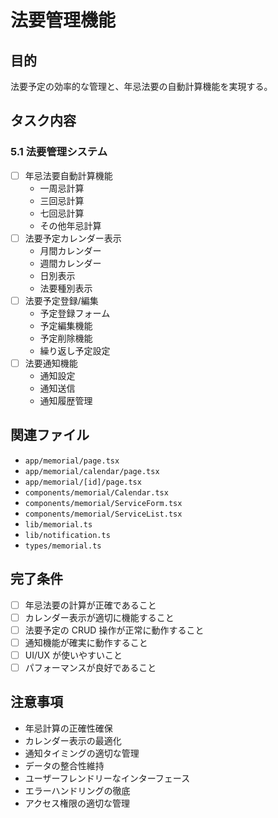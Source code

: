 # 法要管理機能

## 目的

法要予定の効率的な管理と、年忌法要の自動計算機能を実現する。

## タスク内容

### 5.1 法要管理システム

- [ ] 年忌法要自動計算機能
  - 一周忌計算
  - 三回忌計算
  - 七回忌計算
  - その他年忌計算
- [ ] 法要予定カレンダー表示
  - 月間カレンダー
  - 週間カレンダー
  - 日別表示
  - 法要種別表示
- [ ] 法要予定登録/編集
  - 予定登録フォーム
  - 予定編集機能
  - 予定削除機能
  - 繰り返し予定設定
- [ ] 法要通知機能
  - 通知設定
  - 通知送信
  - 通知履歴管理

## 関連ファイル

- `app/memorial/page.tsx`
- `app/memorial/calendar/page.tsx`
- `app/memorial/[id]/page.tsx`
- `components/memorial/Calendar.tsx`
- `components/memorial/ServiceForm.tsx`
- `components/memorial/ServiceList.tsx`
- `lib/memorial.ts`
- `lib/notification.ts`
- `types/memorial.ts`

## 完了条件

- [ ] 年忌法要の計算が正確であること
- [ ] カレンダー表示が適切に機能すること
- [ ] 法要予定の CRUD 操作が正常に動作すること
- [ ] 通知機能が確実に動作すること
- [ ] UI/UX が使いやすいこと
- [ ] パフォーマンスが良好であること

## 注意事項

- 年忌計算の正確性確保
- カレンダー表示の最適化
- 通知タイミングの適切な管理
- データの整合性維持
- ユーザーフレンドリーなインターフェース
- エラーハンドリングの徹底
- アクセス権限の適切な管理
